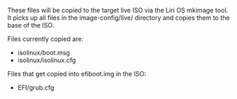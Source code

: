 These files will be copied to the target live ISO
via the Liri OS mkimage tool. It picks up all files
in the image-config/live/ directory and copies them
to the base of the ISO. 

Files currently copied are:

- isolinux/boot.msg
- isolinux/isolinux.cfg

Files that get copied into efiboot.img in the ISO:

- EFI/grub.cfg 
